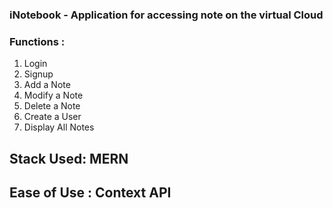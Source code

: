 ### iNotebook - Application for accessing note on the virtual Cloud

### Functions :

1. Login
2. Signup
3. Add a Note
4. Modify a Note
5. Delete a Note
6. Create a User
7. Display All Notes

## Stack Used: MERN

## Ease of Use : Context API
